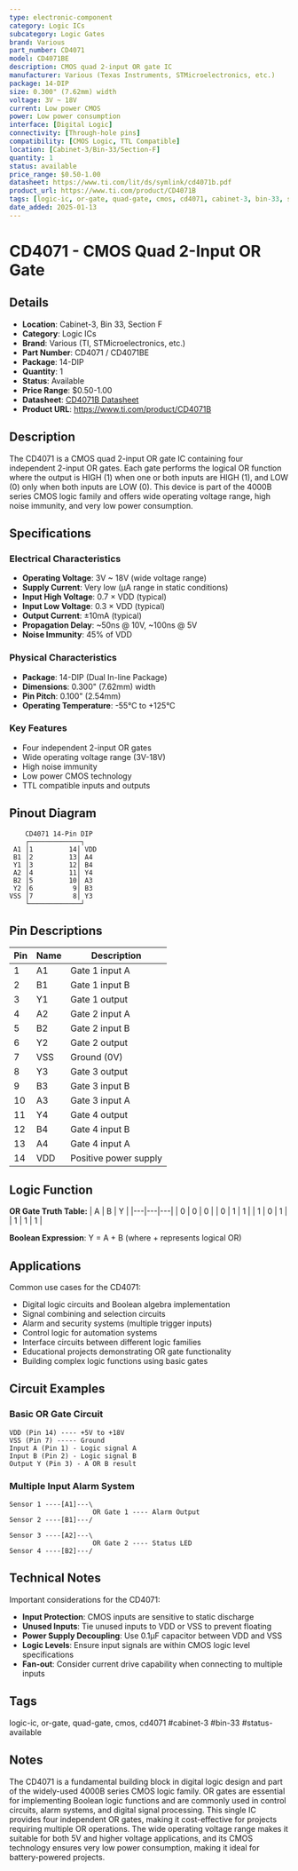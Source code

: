 ```yaml
---
type: electronic-component
category: Logic ICs
subcategory: Logic Gates
brand: Various
part_number: CD4071
model: CD4071BE
description: CMOS quad 2-input OR gate IC
manufacturer: Various (Texas Instruments, STMicroelectronics, etc.)
package: 14-DIP
size: 0.300" (7.62mm) width
voltage: 3V ~ 18V
current: Low power CMOS
power: Low power consumption
interface: [Digital Logic]
connectivity: [Through-hole pins]
compatibility: [CMOS Logic, TTL Compatible]
location: [Cabinet-3/Bin-33/Section-F]
quantity: 1
status: available
price_range: $0.50-1.00
datasheet: https://www.ti.com/lit/ds/symlink/cd4071b.pdf
product_url: https://www.ti.com/product/CD4071B
tags: [logic-ic, or-gate, quad-gate, cmos, cd4071, cabinet-3, bin-33, status-available]
date_added: 2025-01-13
---
```


# CD4071 - CMOS Quad 2-Input OR Gate

## Details

- **Location**: Cabinet-3, Bin 33, Section F
- **Category**: Logic ICs
- **Brand**: Various (TI, STMicroelectronics, etc.)
- **Part Number**: CD4071 / CD4071BE
- **Package**: 14-DIP
- **Quantity**: 1
- **Status**: Available
- **Price Range**: $0.50-1.00
- **Datasheet**: [CD4071B Datasheet](https://www.ti.com/lit/ds/symlink/cd4071b.pdf)
- **Product URL**: https://www.ti.com/product/CD4071B

## Description

The CD4071 is a CMOS quad 2-input OR gate IC containing four independent 2-input OR gates. Each gate performs the logical OR function where the output is HIGH (1) when one or both inputs are HIGH (1), and LOW (0) only when both inputs are LOW (0). This device is part of the 4000B series CMOS logic family and offers wide operating voltage range, high noise immunity, and very low power consumption.

## Specifications

### Electrical Characteristics
- **Operating Voltage**: 3V ~ 18V (wide voltage range)
- **Supply Current**: Very low (µA range in static conditions)
- **Input High Voltage**: 0.7 × VDD (typical)
- **Input Low Voltage**: 0.3 × VDD (typical)
- **Output Current**: ±10mA (typical)
- **Propagation Delay**: ~50ns @ 10V, ~100ns @ 5V
- **Noise Immunity**: 45% of VDD

### Physical Characteristics  
- **Package**: 14-DIP (Dual In-line Package)
- **Dimensions**: 0.300" (7.62mm) width
- **Pin Pitch**: 0.100" (2.54mm)
- **Operating Temperature**: -55°C to +125°C

### Key Features
- Four independent 2-input OR gates
- Wide operating voltage range (3V-18V)
- High noise immunity
- Low power CMOS technology
- TTL compatible inputs and outputs

## Pinout Diagram

```
    CD4071 14-Pin DIP
    ┌─────────────┐
 A1 │1         14│ VDD
 B1 │2         13│ A4
 Y1 │3         12│ B4
 A2 │4         11│ Y4
 B2 │5         10│ A3
 Y2 │6          9│ B3
VSS │7          8│ Y3
    └─────────────┘
```

## Pin Descriptions

| Pin | Name | Description |
|-----|------|-------------|
| 1   | A1   | Gate 1 input A |
| 2   | B1   | Gate 1 input B |
| 3   | Y1   | Gate 1 output |
| 4   | A2   | Gate 2 input A |
| 5   | B2   | Gate 2 input B |
| 6   | Y2   | Gate 2 output |
| 7   | VSS  | Ground (0V) |
| 8   | Y3   | Gate 3 output |
| 9   | B3   | Gate 3 input B |
| 10  | A3   | Gate 3 input A |
| 11  | Y4   | Gate 4 output |
| 12  | B4   | Gate 4 input B |
| 13  | A4   | Gate 4 input A |
| 14  | VDD  | Positive power supply |

## Logic Function

**OR Gate Truth Table:**
| A | B | Y |
|---|---|---|
| 0 | 0 | 0 |
| 0 | 1 | 1 |
| 1 | 0 | 1 |
| 1 | 1 | 1 |

**Boolean Expression**: Y = A + B (where + represents logical OR)

## Applications

Common use cases for the CD4071:
- Digital logic circuits and Boolean algebra implementation
- Signal combining and selection circuits
- Alarm and security systems (multiple trigger inputs)
- Control logic for automation systems
- Interface circuits between different logic families
- Educational projects demonstrating OR gate functionality
- Building complex logic functions using basic gates

## Circuit Examples

### Basic OR Gate Circuit
```
VDD (Pin 14) ---- +5V to +18V
VSS (Pin 7) ----- Ground
Input A (Pin 1) - Logic signal A
Input B (Pin 2) - Logic signal B
Output Y (Pin 3) - A OR B result
```

### Multiple Input Alarm System
```
Sensor 1 ----[A1]---\
                     OR Gate 1 ---- Alarm Output
Sensor 2 ----[B1]---/

Sensor 3 ----[A2]---\
                     OR Gate 2 ---- Status LED
Sensor 4 ----[B2]---/
```

## Technical Notes

Important considerations for the CD4071:
- **Input Protection**: CMOS inputs are sensitive to static discharge
- **Unused Inputs**: Tie unused inputs to VDD or VSS to prevent floating
- **Power Supply Decoupling**: Use 0.1µF capacitor between VDD and VSS
- **Logic Levels**: Ensure input signals are within CMOS logic level specifications
- **Fan-out**: Consider current drive capability when connecting to multiple inputs

## Tags

logic-ic, or-gate, quad-gate, cmos, cd4071 #cabinet-3 #bin-33 #status-available

## Notes

The CD4071 is a fundamental building block in digital logic design and part of the widely-used 4000B series CMOS logic family. OR gates are essential for implementing Boolean logic functions and are commonly used in control circuits, alarm systems, and digital signal processing. This single IC provides four independent OR gates, making it cost-effective for projects requiring multiple OR operations. The wide operating voltage range makes it suitable for both 5V and higher voltage applications, and its CMOS technology ensures very low power consumption, making it ideal for battery-powered projects.
